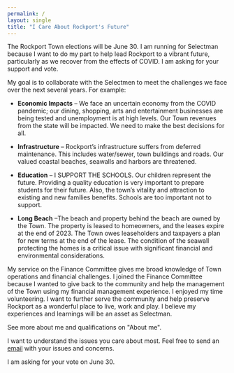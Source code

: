 ```yaml
---
permalink: /
layout: single
title: "I Care About Rockport's Future"
---
```


The Rockport Town elections will be June 30. I am running for Selectman because I want to do my part to help 
lead Rockport to a vibrant future, particularly as we recover from the effects of COVID. 
I am asking for your support and vote.

My goal is to collaborate with the Selectmen to meet the challenges we face over the next several years. For example:

*	**Economic Impacts** – We face an uncertain economy from the COVID pandemic; 
our dining, shopping, arts and entertainment businesses are being tested and unemployment is at high levels. 
Our Town revenues from the state will be impacted. We need to make the best decisions for all.

*	**Infrastructure** – Rockport’s infrastructure suffers from deferred maintenance. This includes water/sewer, 
town buildings and roads. Our valued coastal beaches, seawalls and harbors are threatened.

*	**Education** – I SUPPORT THE SCHOOLS. Our children represent the future. Providing a quality education is very important to prepare students for their future. Also, the town’s 
vitality and attraction to existing and new families benefits. Schools are too important not to support.

*	**Long Beach** –The beach and property behind the beach are owned by the Town.  The property is leased 
to homeowners, and the leases expire at the end of 2023. The Town owes leaseholders and taxpayers 
a plan for new terms at the end of the lease. The condition of the seawall protecting the homes 
is a critical issue with significant financial and environmental considerations.

My service on the Finance Committee gives me broad knowledge of Town operations and financial challenges. 
I joined the Finance Committee because I wanted to give back to the community and help the management of the 
Town using my financial management experience. I enjoyed my time volunteering. 
I want to further serve the community and help preserve Rockport as a wonderful place to live, work and play.
I believe my experiences and learnings will be an asset as Selectman.

See more about me and qualifications on "About me".

I want to understand the issues you care about most. Feel free to send an [email](mailto:billwagnerforselectman@gmail.com) 
with your issues and concerns.

I am asking for your vote on June 30. 
